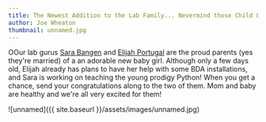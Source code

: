 ```yaml
---
title: The Newest Addition to the Lab Family... Nevermind those Child Labor Laws
author: Joe Wheaton
thumbnail: unnamed.jpg
---
```


OOur lab gurus [Sara Bangen](http://etal.joewheaton.org/people/researchers-technicians/sara-bangen) and [Elijah Portugal](http://etal.joewheaton.org/system/errors/NodeNotFound?suri=wuid:gx:63ea5df2319bfdec) are the proud parents (yes they're married) of a an adorable new baby girl. Although only a few days old, Elijah already has plans to have her help with some BDA installations, and Sara is working on teaching the young prodigy Python! When you get a chance, send your congratulations along to the two of them.  Mom and baby are healthy and we're all very excited for them!

![unnamed]({{ site.baseurl }}/assets/images/unnamed.jpg)